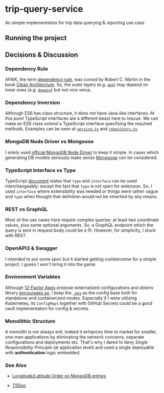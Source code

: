 # trip-query-service

An simple implementation for trip data querying &amp; reporting use case

## Running the project

## Decisions & Discussion

### Dependency Rule

AFAIK, the term [dependency rule](https://www.informit.com/articles/article.aspx?p=2832399), was coined by Robert C. Martin in the book [Clean Architecture](https://www.amazon.com/Clean-Architecture-Craftsmans-Software-Structure/dp/0134494164). So, the outer layers (e.g. [`app`](./app)) may depend on inner ones (e.g. [`domain`](./domain)) but not vice versa.

### Dependency Inversion

Although ES6 has class structure, it does not have Java-like interfaces. At this point TypeScript interfaces are a different beast here to rescue. We can make an ES6 class _extend_ a TypeScript interface specifying the required methods. Examples can be seen at [`service.ts`](./src/app/service.ts) and [`repository.ts`](./src/app/repository.ts).

### MongoDB Node Driver vs Mongoose

I solely used [official MongoDB Node Driver](https://mongodb.github.io/node-mongodb-native/) to keep it simple. In cases which generating DB models seriously make sense [Mongoose](https://mongoosejs.com/) can be considered.

### TypeScript Interface vs Type

TypeScript [document](https://www.typescriptlang.org/docs/handbook/2/everyday-types.html#differences-between-type-aliases-and-interfaces) states that `type` and `interface` can be used interchangeably: except the fact that `type` is not open for extension. So, I used `interface` where extensibility was needed or things were rather vague and `type` when thought that definition would not be inherited by any means.

### REST vs GraphQL

Most of the use cases here require complex queries: at least two coordinate values, plus some optional arguments. So, a GraphQL endpoint which the query is sent in request body could be a fit. However, for simplicity, I stuck with REST.

### OpenAPI3 & Swagger

I intended to put some spec but it started getting cumbersome for a simple project. I guess I won't bring it into the game.

### Environment Variables

Although [12-Factor Apps](https://12factor.net/config) propose externalized configurations and _dotenv_ library [encourages so](https://github.com/motdotla/dotenv#should-i-commit-my-env-file), I keep the [`.env`](./src/.env) as the config base both for standalone and containerized modes. Especially if I were utilizing Kubernetes, its `ConfigMaps` together with GitHub Secrets could be a good vault implementation for config & secrets.

### Monolithic Structure

A monolith is not always evil, indeed it enhances time to market for smaller, one-man applications by eliminating the network concerns, separate configurations and deployments etc. That's why I dared to deny _Single Responsibility Principle_ (at application level) and used a single deployable with **authentication** logic embedded.

### See Also

- [Longitude/Latitude Order on MongoDB entries](https://docs.mongodb.com/manual/geospatial-queries/#legacy-coordinate-pairs)

- [TSDoc](https://tsdoc.org/)
